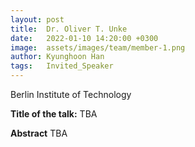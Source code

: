 ```yaml
---
layout: post
title:  Dr. Oliver T. Unke
date:   2022-01-10 14:20:00 +0300
image:  assets/images/team/member-1.png
author: Kyunghoon Han
tags:   Invited_Speaker
---
```

Berlin Institute of Technology 

**Title of the talk:** TBA

**Abstract**
TBA
